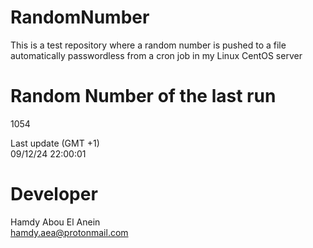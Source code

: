 # RandomNumber    
This is a test repository where a random number is pushed to a file automatically passwordless from a cron job in my Linux CentOS server    
# Random Number of the last run   
1054
      
Last update (GMT +1)    
09/12/24 22:00:01
# Developer    
Hamdy Abou El Anein   
hamdy.aea@protonmail.com

